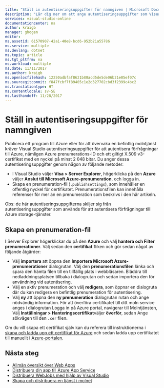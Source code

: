 ```yaml
---
title: "Ställ in autentiseringsuppgifter för namngiven | Microsoft Docs"
description: "Lär dig mer om att ange autentiseringsuppgifter som Visual Studio kan använda för att autentisera förfrågningar till Azure, så att du kan publicera ett program till Azure från Visual Studio eller övervaka en befintlig molntjänst."
services: visual-studio-online
documentationcenter: na
author: kraigb
manager: ghogen
editor: 
ms.assetid: 61570907-42a1-40e8-bcd6-952b21a55786
ms.service: multiple
ms.devlang: dotnet
ms.topic: article
ms.tgt_pltfrm: na
ms.workload: multiple
ms.date: 11/11/2017
ms.author: kraigb
ms.openlocfilehash: 12250adbfaf8621b80acd5de5de06b21e05ef07c
ms.sourcegitcommit: f847fcbf7f89405c1e2d327702cbd3f2399c4bc2
ms.translationtype: HT
ms.contentlocale: sv-SE
ms.lasthandoff: 11/28/2017
---
```

# <a name="set-up-named-authentication-credentials"></a>Ställ in autentiseringsuppgifter för namngiven

Publicera ett program till Azure eller för att övervaka en befintlig molntjänst kräver Visual Studio autentiseringsuppgifter för att autentisera förfrågningar till Azure, nämligen Azure prenumerations-ID och ett giltigt X.509 v3-certifikat med en nyckel på minst 2 048 bitar. Du anger dessa autentiseringsuppgifter genom någon av följande metoder:

- I Visual Studio väljer **Visa > Server Explorer**, högerklicka på den **Azure** väljer **Anslut till Microsoft Azure-prenumeration**, och logga in.
- Skapa en prenumeration-fil (`.publishsettings`), som innehåller en offentlig nyckel för certifikatet. Prenumerationsfilen kan innehålla referenser för mer än en prenumeration som beskrivs i den här artikeln.

Obs: de här autentiseringsuppgifterna skiljer sig från autentiseringsuppgifter som används för att autentisera förfrågningar till Azure storage-tjänster.

## <a name="create-a-subscription-file"></a>Skapa en prenumeration-fil

I Server Explorer högerklickar du på den **Azure** och välj **hantera och Filter prenumerationer**. Välj sedan den **certifikat** fliken och gör sedan något av följande åtgärder:

- Välj **importera** att öppna den **Importera Microsoft Azure-prenumerationer** dialogrutan. Välj den **prenumerationsfilen** länka och spara den hämta filen till en tillfällig plats i webbläsaren. Bläddra till nedladdningsplatsen tillbaka i dialogrutan och sedan importera den för användning vid autentisering.
- Välj en aktiv prenumeration och välj **redigera**, som öppnar en dialogruta där du kan redigera en befintlig prenumeration för autentisering.
- Välj **ny** att öppna den **ny prenumeration** dialogrutan rutan och ange nödvändig information. För att överföra certifikatet till ditt moln service anges i dialogrutan Logga in på Azure portal, navigerar till Molntjänsten, Välj **Inställningar > Hanteringscertifikat**väljer **överför**, sedan Ange sökvägen till den `.cer` filen.

Om du vill skapa ett certifikat själv kan du referera till instruktionerna i [skapa och ladda upp ett certifikat för Azure](https://msdn.microsoft.com/library/windowsazure/gg551722.aspx) och sedan ladda upp certifikatet till manuellt i [Azure-portalen](https://portal.azure.com/).

## <a name="next-steps"></a>Nästa steg

- [Allmän översikt över Web Apps](https://docs.microsoft.com/azure/app-service/)
- [Distribuera din app till Azure App Service](https://docs.microsoft.com/en-us/azure/app-service/app-service-deploy-local-git) 
- [Distribuera WebJobs med hjälp av Visual Studio](https://docs.microsoft.com/en-us/azure/app-service/websites-dotnet-deploy-webjobs)
- [Skapa och distribuera en tjänst i molnet](https://docs.microsoft.com/azure/cloud-services/cloud-services-how-to-create-deploy-portal)